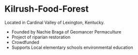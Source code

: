# Kilrush-Food-Forest
Located in Cardinal Valley of Lexington, Kentucky.

* Founded by Nachie Braga of Geomancer Permaculture 
* Project of riparian restoration 
* Crowdfunded
* Supports Local elementary schools environmental education 
